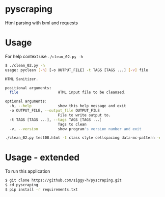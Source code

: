 # pyscraping
Html parsing with lxml and requests


# Usage 

For help context use ```./clean_02.py -h```

```bash
$ ./clean_02.py -h
usage: pyclean [-h] [-o OUTPUT_FILE] -t TAGS [TAGS ...] [-v] file

HTML Sanitizer.

positional arguments:
  file                  HTML input file to be cleansed.

optional arguments:
  -h, --help            show this help message and exit
  -o OUTPUT_FILE, --output_file OUTPUT_FILE
                        File to write output to.
  -t TAGS [TAGS ...], --tags TAGS [TAGS ...]
                        Tags to clean
  -v, --version         show program's version number and exit

```

```bash
./clean_02.py test00.html -t class style cellspacing data-mc-pattern -o out.txt
```

# Usage - extended

To run this application

```bash
$ git clone https://github.com/siggy-h/pyscraping.git
$ cd pyscraping
$ pip install -r requirements.txt
```
